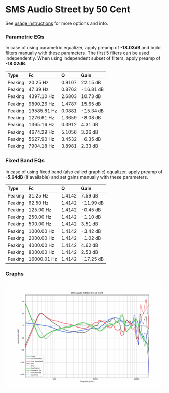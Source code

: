 # SMS Audio Street by 50 Cent
See [usage instructions](https://github.com/jaakkopasanen/AutoEq#usage) for more options and info.

### Parametric EQs
In case of using parametric equalizer, apply preamp of **-18.03dB** and build filters manually
with these parameters. The first 5 filters can be used independently.
When using independent subset of filters, apply preamp of **-18.02dB**.

| Type    | Fc          |      Q | Gain      |
|:--------|:------------|:-------|:----------|
| Peaking | 20.25 Hz    | 0.9107 | 22.15 dB  |
| Peaking | 47.39 Hz    | 0.8763 | -16.81 dB |
| Peaking | 4397.10 Hz  | 2.6803 | 10.73 dB  |
| Peaking | 9890.26 Hz  | 1.4787 | 15.65 dB  |
| Peaking | 19585.81 Hz | 0.0881 | -15.34 dB |
| Peaking | 1276.61 Hz  | 1.3659 | -8.08 dB  |
| Peaking | 1365.16 Hz  | 0.3912 | 4.31 dB   |
| Peaking | 4674.29 Hz  | 5.1056 | 3.26 dB   |
| Peaking | 5627.90 Hz  | 3.4532 | -6.35 dB  |
| Peaking | 7904.18 Hz  | 3.8981 | 2.33 dB   |

### Fixed Band EQs
In case of using fixed band (also called graphic) equalizer, apply preamp of **-5.64dB**
(if available) and set gains manually with these parameters.

| Type    | Fc          |      Q | Gain      |
|:--------|:------------|:-------|:----------|
| Peaking | 31.25 Hz    | 1.4142 | 7.59 dB   |
| Peaking | 62.50 Hz    | 1.4142 | -11.99 dB |
| Peaking | 125.00 Hz   | 1.4142 | -0.45 dB  |
| Peaking | 250.00 Hz   | 1.4142 | -1.10 dB  |
| Peaking | 500.00 Hz   | 1.4142 | 3.51 dB   |
| Peaking | 1000.00 Hz  | 1.4142 | -3.42 dB  |
| Peaking | 2000.00 Hz  | 1.4142 | -1.02 dB  |
| Peaking | 4000.00 Hz  | 1.4142 | 4.62 dB   |
| Peaking | 8000.00 Hz  | 1.4142 | 2.53 dB   |
| Peaking | 16000.01 Hz | 1.4142 | -17.25 dB |

### Graphs
![](./SMS%20Audio%20Street%20by%2050%20Cent.png)